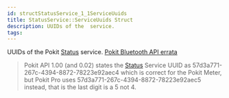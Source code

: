 ```yaml
---
id: structStatusService_1_1ServiceUuids
title: StatusService::ServiceUuids Struct
description: UUIDs of the  service.
tags:
---
```

UUIDs of the Pokit [Status](structStatusService_1_1Status) service.
[Pokit Bluetooth API errata](pokit_1_pokit000009)

> Pokit API 1.00 (and 0.02) states the [Status](structStatusService_1_1Status) Service UUID as 57d3a771-267c-4394-8872-78223e92aec4 which is correct for the Pokit Meter, but Pokit Pro uses 57d3a771-267c-4394-8872-78223e92aec5 instead, that is the last digit is a 5 not 4.